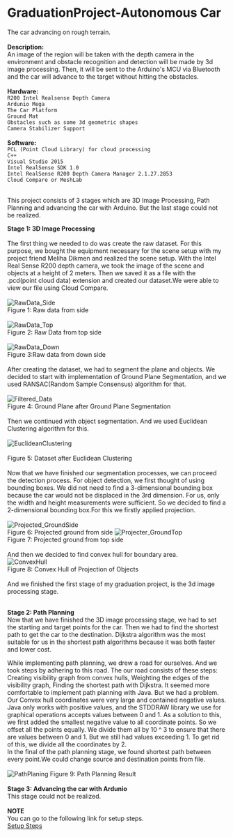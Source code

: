 # GraduationProject-Autonomous Car</br>
The car advancing on rough terrain.</br></br>
**Description:**</br>
An image of the region will be taken with the depth camera in the environment and obstacle recognition and detection will be made by 3d image processing. 
Then, it will be sent to the Arduino's MCU via Bluetooth and the car will advance to the target without hitting the obstacles.</br></br>
**Hardware:**<br>
`R200 Intel Realsense Depth Camera`</br>
`Ardunio Mega`</br>
`The Car Platform`</br>
`Ground Mat`</br>
`Obstacles such as some 3d geometric shapes`</br>
`Camera Stabilizer Support`</br></br>
**Software:**</br>
`PCL (Point Cloud Library) for cloud processing`</br>
`C++`</br>
`Visual Studio 2015`</br>
`Intel RealSense SDK 1.0`</br>
`Intel RealSense R200 Depth Camera Manager 2.1.27.2853`</br>
`Cloud Compare or MeshLab `</br></br>

This project consists of 3 stages which are 3D Image Processing, Path Planning and advancing the car with Arduino.
But the last stage could not be realized.</br>

**Stage 1: 3D Image Processing**</br><br>
The first thing we needed to do was create the raw dataset.
For this purpose, we bought the equipment necessary for the scene setup with my project friend Meliha Dikmen and realized the scene setup. 
With the Intel Real Sense R200 depth camera, we took the image of the scene and objects at a height of 2 meters.
Then we saved it as a file with the .pcd(point cloud data) extension and created our dataset.We were able to view our file using Cloud Compare. </br></br>
![RawData_Side](https://github.com/busragol/GraduationProject/blob/master/Images/RawData_Side.PNG)</br>
Figure 1: Raw data from side</br></br>
![RawData_Top](https://github.com/busragol/GraduationProject/blob/master/Images/rawdata_Top.PNG)</br>
Figure 2: Raw Data from top side</br></br>
![RawData_Down](https://github.com/busragol/GraduationProject/blob/master/Images/RawData_Down.PNG)</br>
Figure 3:Raw data from down side</br></br>
After creating the dataset, we had to segment the plane and objects. We decided to start with implementation of Ground Plane Segmentation, 
and we used RANSAC(Random Sample Consensus) algorithm for that.</br></br>
![Filtered_Data](https://github.com/busragol/GraduationProject/blob/master/Images/Filtered_Data.PNG)</br>
Figure 4: Ground Plane after Ground Plane Segmentation</br></br>
Then we continued with object segmentation. And we used Euclidean Clustering algorithm for this.</br></br>
![EuclideanClustering](https://github.com/busragol/GraduationProject/blob/master/Images/EuclideanClustering.PNG)</br></br>
Figure 5: Dataset after Euclidean Clustering</br></br>
Now that we have finished our segmentation processes, we can proceed the detection process. For object detection, we first thought of using bounding boxes.
We did not need to find a 3-dimensional bounding box because the car would not be displaced in the 3rd dimension. For us, only the width and height measurements were sufficient.
So we decided to find a 2-dimensional bounding box.For this we firstly applied projection. </br></br>
![Projected_GroundSide](https://github.com/busragol/GraduationProject/blob/master/Images/Projected_GroundSide.PNG)</br>
Figure 6: Projected ground from side
![Projecter_GroundTop](https://github.com/busragol/GraduationProject/blob/master/Images/Projected_CloudTop.PNG)</br>
Figure 7: Projected ground from top side</br></br>
And then we decided to find convex hull for boundary area.</br>
![ConvexHull](https://github.com/busragol/GraduationProject/blob/master/Images/ConvexHull.PNG)</br>
Figure 8: Convex Hull of Projection of Objects</br></br>
And we finished the first stage of my graduation project, is the 3d image processing stage.</br></br>

**Stage 2: Path Planning**</br>
Now that we have finished the 3D image processing stage, we had to set the starting and target points for the car. 
Then we had to find the shortest path to get the car to the destination.
Dijkstra algorithm was the most suitable for us in the shortest path algorithms because it was both faster and lower cost.

While implementing path planning, we drew a road for ourselves. 
And we took steps by adhering to this road. The our road consists of these steps: Creating visibility graph from convex hulls, Weighting the edges of the visibility graph,
Finding the shortest path with Dijkstra. 
It seemed more comfortable to implement path planning with Java. But we had a problem.
Our Convex hull coordinates were very large and contained negative values. Java only works with positive values, 
and the STDDRAW library we use for graphical operations accepts values between 0 and 1. As a solution to this, 
we first added the smallest negative value to all coordinate points. So we offset all the points equally. 
We divide them all by 10 ^ 3 to ensure that there are values between 0 and 1. But we still had values exceeding 1. To get rid of this, 
we divide all the coordinates by 2.</br>
In the final of the path planning stage, we found shortest path between every point.We could change source and destination points from file.</br></br>
![PathPlaning](https://github.com/busragol/GraduationProject/blob/master/Images/PathPlaning.PNG)
Figure 9: Path Planning Result</br></br>
**Stage 3: Advancing the car with Ardunio**</br>
This stage could not be realized.
</br></br>
**NOTE**</br>
You can go to the following link for setup steps.</br>
[Setup Steps](https://coderxx.blogspot.com/2020/03/image-processing-goruntu-isleme.html)
